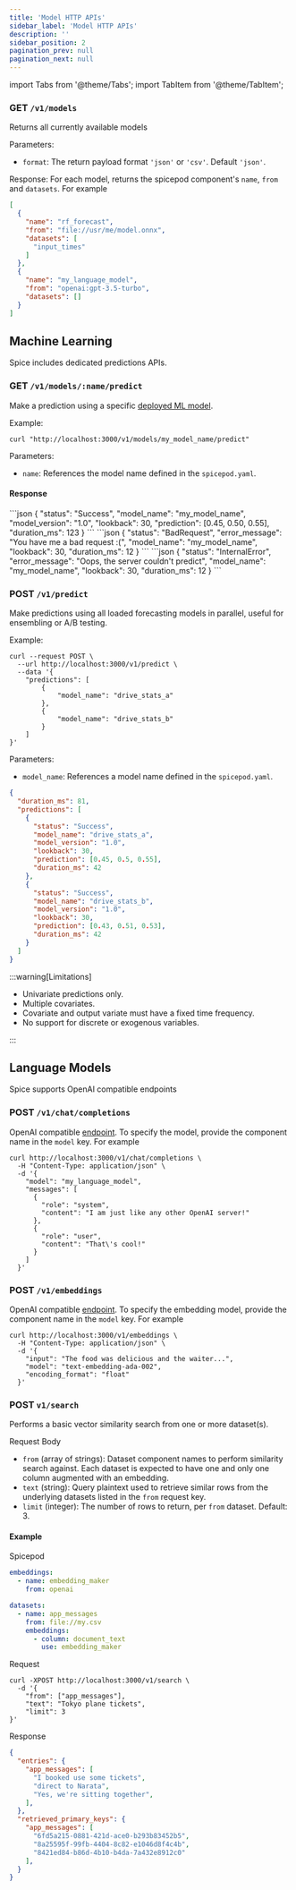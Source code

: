 ```yaml
---
title: 'Model HTTP APIs'
sidebar_label: 'Model HTTP APIs'
description: ''
sidebar_position: 2
pagination_prev: null
pagination_next: null
---
```


import Tabs from '@theme/Tabs';
import TabItem from '@theme/TabItem';

### GET `/v1/models`

Returns all currently available models 

Parameters:
 - `format`: The return payload format `'json'` or `'csv'`. Default `'json'`. 


Response:
For each model, returns the spicepod component's `name`, `from` and `datasets`. For example
```json
[
  {
    "name": "rf_forecast",
    "from": "file://usr/me/model.onnx",
    "datasets": [
      "input_times"
    ]
  },
  {
    "name": "my_language_model",
    "from": "openai:gpt-3.5-turbo",
    "datasets": []
  }
]

```

## Machine Learning
Spice includes dedicated predictions APIs.

### GET `/v1/models/:name/predict`

Make a prediction using a specific [deployed ML model](../ml-models/index.md).

Example:

```shell
curl "http://localhost:3000/v1/models/my_model_name/predict"
```

Parameters:

- `name`: References the model name defined in the `spicepod.yaml`.

#### Response

<Tabs>
  <TabItem value="Success" label="Success" default>
    ```json
    {
        "status": "Success",
        "model_name": "my_model_name",
        "model_version": "1.0",
        "lookback": 30,
        "prediction": [0.45, 0.50, 0.55],
        "duration_ms": 123
    }
    ```
  </TabItem>
  <TabItem value="Bad Request" label="Bad Request">
    ```json
    {
        "status": "BadRequest",
        "error_message": "You have me a bad request :(",
        "model_name": "my_model_name",
        "lookback": 30,
        "duration_ms": 12
    }
    ```
  </TabItem>
  <TabItem value="Internal Error" label="Internal Error">
    ```json
    {
        "status": "InternalError",
        "error_message": "Oops, the server couldn't predict",
        "model_name": "my_model_name",
        "lookback": 30,
        "duration_ms": 12
    }
    ```
  </TabItem>
</Tabs>

### POST `/v1/predict`

Make predictions using all loaded forecasting models in parallel, useful for ensembling or A/B testing.

Example:

```shell
curl --request POST \
  --url http://localhost:3000/v1/predict \
  --data '{
    "predictions": [
        {
            "model_name": "drive_stats_a"
        },
        {
            "model_name": "drive_stats_b"
        }
    ]
}'
```

Parameters:

- `model_name`: References a model name defined in the `spicepod.yaml`.

```json
{
  "duration_ms": 81,
  "predictions": [
    {
      "status": "Success",
      "model_name": "drive_stats_a",
      "model_version": "1.0",
      "lookback": 30,
      "prediction": [0.45, 0.5, 0.55],
      "duration_ms": 42
    },
    {
      "status": "Success",
      "model_name": "drive_stats_b",
      "model_version": "1.0",
      "lookback": 30,
      "prediction": [0.43, 0.51, 0.53],
      "duration_ms": 42
    }
  ]
}
```

:::warning[Limitations]

- Univariate predictions only.
- Multiple covariates.
- Covariate and output variate must have a fixed time frequency.
- No support for discrete or exogenous variables.

:::

## Language Models
Spice supports OpenAI compatible endpoints

### POST `/v1/chat/completions`
OpenAI compatible [endpoint](https://platform.openai.com/docs/api-reference/chat). To specify the model, provide the component name in the `model` key. For example
```shell
curl http://localhost:3000/v1/chat/completions \
  -H "Content-Type: application/json" \
  -d '{
    "model": "my_language_model",
    "messages": [
      {
        "role": "system",
        "content": "I am just like any other OpenAI server!"
      },
      {
        "role": "user",
        "content": "That\'s cool!"
      }
    ]
  }'
```

### POST `/v1/embeddings`
OpenAI compatible [endpoint](https://platform.openai.com/docs/api-reference/embeddings). To specify the embedding model, provide the component name in the `model` key. For example
```shell
curl http://localhost:3000/v1/embeddings \
  -H "Content-Type: application/json" \
  -d '{
    "input": "The food was delicious and the waiter...",
    "model": "text-embedding-ada-002",
    "encoding_format": "float"
  }'
```

### POST `v1/search`
Performs a basic vector similarity search from one or more dataset(s). 

Request Body
 - `from` (array of strings): Dataset component names to perform similarity search against. Each dataset is expected to have one and only one column augmented with an embedding. 
 - `text` (string): Query plaintext used to retrieve similar rows from the underlying datasets listed in the `from` request key.
 - `limit` (integer): The number of rows to return, per `from` dataset. Default: 3.

#### Example
Spicepod
```yaml
embeddings:
  - name: embedding_maker
    from: openai

datasets:
  - name: app_messages
    from: file://my.csv
    embeddings:
      - column: document_text
        use: embedding_maker
```

Request
```shell
curl -XPOST http://localhost:3000/v1/search \
  -d '{
    "from": ["app_messages"],
    "text": "Tokyo plane tickets",
    "limit": 3
}'

```

Response
```json
{
  "entries": {
    "app_messages": [
      "I booked use some tickets",
      "direct to Narata",
      "Yes, we're sitting together",
    ],
  },
  "retrieved_primary_keys": {
    "app_messages": [
      "6fd5a215-0881-421d-ace0-b293b83452b5",
      "8a25595f-99fb-4404-8c82-e1046d8f4c4b",
      "8421ed84-b86d-4b10-b4da-7a432e8912c0"
    ],
  }
}
```
